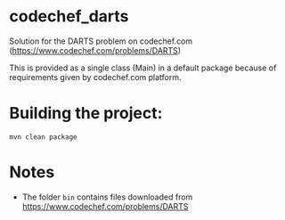# codechef_darts
Solution for the DARTS problem on codechef.com (https://www.codechef.com/problems/DARTS)

This is provided as a single class (Main) in a default package because
of requirements given by codechef.com platform.

# Building the project:
`mvn clean package`

# Notes
* The folder `bin` contains files downloaded from https://www.codechef.com/problems/DARTS
